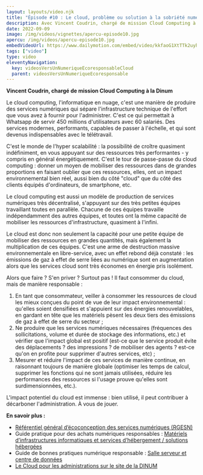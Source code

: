 ```yaml
---
layout: layouts/video.njk
title: "Épisode #10 : Le cloud, problème ou solution à la sobriété numérique ?"
description: Avec Vincent Coudrin, chargé de mission Cloud Computing à la Dinum
date: 2022-09-09
image: /img/videos/vignettes/apercu-episode10.jpg
apercu: /img/videos/apercu-episode10.jpg
embedVideoUrl: https://www.dailymotion.com/embed/video/kkfaoG1XtTTk2uyheYR
tags: ["video"]
type: video
eleventyNavigation:
  key: videosVersUnNumeriqueEcoresponsableCloud
  parent: videosVersUnNumeriqueEcoresponsable
---
```


**Vincent Coudrin, chargé de mission Cloud Computing à la Dinum**

Le cloud computing, l'informatique en nuage, c'est une manière de produire des services numériques qui sépare l'infrastructure technique de l'effort que vous avez à fournir pour l'administrer. C'est ce qui permettait à Whatsapp de servir 450 millions d'utilisateurs avec 60 salariés. Des services modernes, performants, capables de passer à l'échelle, et qui sont devenus indispensables avec le télétravail.

C'est le monde de l'hyper scalabilité : la possibilité de croître quasiment indéfiniment, en vous appuyant sur des ressources très performantes - y compris en général énergétiquement. C'est le tour de passe-passe du cloud computing : donner un moyen de mobiliser des ressources dans de grandes proportions en faisant oublier que ces ressources, elles, ont un impact environnemental bien réel, aussi bien du côté "cloud" que du côté des clients équipés d'ordinateurs, de smartphone, etc.

Le cloud computing est aussi un modèle de production de services numériques très décentralisé, s'appuyant sur des très petites équipes travaillant toutes en parallèle. Chacune de ces équipes travaille indépendamment des autres équipes, et toutes ont la même capacité de mobiliser les ressources d'infrastructure, quasiment à l'infini.

Le cloud est donc non seulement la capacité pour une petite équipe de mobiliser des ressources en grandes quantités, mais également la multiplication de ces équipes. C'est une arme de destruction massive environnementale en libre-service, avec un effet rebond déjà constaté : les émissions de gaz à effet de serre liées au numérique sont en augmentation alors que les services cloud sont très économes en énergie pris isolément.

Alors que faire ? S'en priver ? Surtout pas ! Il faut consommer du cloud, mais de manière responsable :

1. En tant que consommateur, veiller à consommer les ressources de cloud les mieux conçues du point de vue de leur impact environnemental : qu'elles soient densifiées et s'appuient sur des énergies renouvelables, en gardant en tête que les matériels pèsent les deux tiers des émissions de gaz à effet de serre du secteur ;
2. Ne produire que les services numériques nécessaires (fréquences des sollicitations, volume et durée de stockage des informations, etc.) et vérifier que l'impact global est positif (est-ce que le service produit évite des déplacements ? des impressions ? de mobiliser des agents ? est-ce qu'on en profite pour supprimer d'autres services, etc) ;
3. Mesurer et réduire l'impact de ces services de manière continue, en raisonnant toujours de manière globale (optimiser les temps de calcul, supprimer les fonctions qui ne sont jamais utilisées, réduire les performances des ressources si l'usage prouve qu'elles sont surdimensionnées, etc.).

L'impact potentiel du cloud est immense : bien utilisé, il peut contribuer à décarboner l'administration. À vous de jouer.

**En savoir plus :**

* [Référentiel général d’écoconception des services numériques (RGESN)](/publications/referentiel-general-ecoconception/)
* Guide pratique pour des achats numériques responsables : [Matériels d’infrastructures informatiques et services d’hébergement / solutions hébergées](/publications/guide-pratique-achats-numeriques-responsables/fiches-pratiques/hebergement/)
* Guide de bonnes pratiques numérique responsable : [Salle serveur et centre de données](/publications/bonnes-pratiques/bonnes-pratiques/#bonnes-pratiques-salle-serveur-et-centre-de-donnees)
* [Le Cloud pour les administrations sur le site de la DINUM](https://www.numerique.gouv.fr/services/cloud/)
